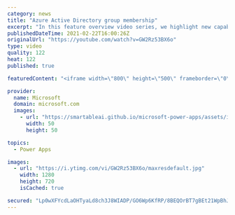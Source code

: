 ```yaml
---
category: news
title: "Azure Active Directory group membership"
excerpt: "In this feature overview video series, we highlight new capabilities included in the latest update to Microsoft Power Apps.  Power Apps Dataverse provides record level security to Azure Active Directory group membership types. Admins can easily set up and assign permissions to different Azure AD users,"
publishedDateTime: 2021-02-22T16:00:26Z
originalUrl: "https://youtube.com/watch?v=GW2Rz53BX6o"
type: video
quality: 122
heat: 122
published: true

featuredContent: "<iframe width=\"800\" height=\"500\" frameborder=\"0\" src=\"https://www.youtube.com/embed/GW2Rz53BX6o\" allow=\"accelerometer; autoplay; encrypted-media; gyroscope; picture-in-picture\" allowfullscreen></iframe>"

provider:
  name: Microsoft
  domain: microsoft.com
  images:
    - url: "https://smartableai.github.io/microsoft-power-apps/assets/images/organizations/microsoft.com-50x50.jpg"
      width: 50
      height: 50

topics:
  - Power Apps

images:
  - url: "https://i.ytimg.com/vi/GW2Rz53BX6o/maxresdefault.jpg"
    width: 1280
    height: 720
    isCached: true

secured: "Lp0wXFYcdLaOHTyaLd8ch3J8WIADP/GO6Wp6KfRP/8BEQOrBT7gBEt21WpBhJWRmhUHCiCJBRhBNeXhBEjG7Vxm+Fst31wcDH9uFhBH1zHgldmbEzQT3iPgY/+gL8IvqAz/jDwKV1oMpoJvNMePvYny2ZCwyaa06kJG/JFR9vnQuV+TIbvAPqizZ+GcjYmLiwWXCPEwQOPhG1ZmonEZCON87deT8ZlC+xBi5oIzubPOOsbzXX6+OuEYvrSCz40yUN68wvCNsnORWSAJTJnAUaEmYXtw+++f2AiPctbiZYKcFpRpsmW0Rig6rq1s7Fy2fofBIsFCFAuVImWBwb3ADPRZjRkc36GXr/2dQQ7bAHDjDKTKXFzrSjKwxmnTZpXVCSUHCf8BgeErMzZu+iBNNMo7DFoWRcJ+0ogDpTvFrvVSTOuuYyzMc/pId3Wv5mjS4;N9icgTITD7/g7QUYE68cbg=="
---
```


